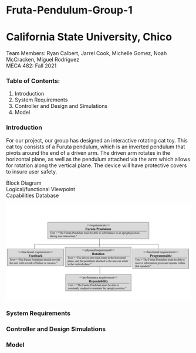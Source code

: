 # Fruta-Pendulum-Group-1
# California State University, Chico 

Team Members: Ryan Calbert, Jarrel Cook, Michelle Gomez, Noah McCracken, Miguel Rodriguez 
<br/>
MECA 482: Fall 2021
<br/>
### Table of Contents:
1. Introduction 
2. System Requirements
3. Controller and Design and Simulations 
4. Model
### Introduction 

For our project, our group has designed an interactive rotating cat toy. This cat toy consists of a Furuta pendulum, which is an inverted pendulum that pivots around the end of a driven arm. The driven arm rotates in the horizontal plane, as well as the pendulum attached via the arm which allows for rotation along the vertical plane. The device will have protective covers to insure user safety.

Block Diagram 
<br/>
Logical/functional Viewpoint 
<br/>
Capabilities Database 
</p>
<p align="center">
<img src="Capabilities Database.PNG" width="800"/>
</p>

### System Requirements

### Controller and Design Simulations 

### Model 

